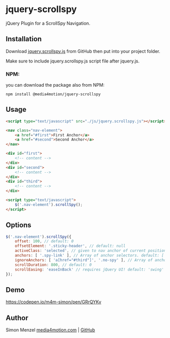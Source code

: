 # jquery-scrollspy
jQuery Plugin for a ScrollSpy Navigation.

## Installation
Download [jquery.scrollspy.js](https://raw.githubusercontent.com/media4motion/jquery-scrollspy/main/jquery.scrollspy.js) from GitHub then put into your project folder.

Make sure to include jquery.scrollspy.js script file after jquery.js.

### NPM:
you can download the package also from NPM:
```npm
npm install @media4motion/jquery-scrollspy
```

## Usage

```html
<script type="text/javascript" src="./js/jquery.scrollspy.js"></script>

<nav class="nav-element">
    <a href="#first">First Anchor</a>
    <a href="#second">Second Anchor</a>
</nav>

<div id="first">
    <!-- content -->
</div>
<div id="second">
    <!-- content -->
</div>
<div id="third">
    <!-- content -->
</div>

<script type="text/javascript">
    $('.nav-element').scrollSpy();
</script>
```
## Options
```javascript
$('.nav-element').scrollSpy({
    offset: 100, // default: 0
    offsetElement: '.sticky-header', // default: null
    activeClass: 'selected', // given to nav anchor of current position. default: 'active'
    anchors: [ '.spy-link' ], // Array of anchor selectors. default: ['a[href*=\\#]']
    ignoreAnchors: [ 'a[href="#third"]', '.no-spy' ], // Array of anchor selectors to ignore. default: []
    scrollDuration: 800, // default: 0
    scrollEasing: 'easeInBack' // requires jQuery UI! default: 'swing'
});
```

## Demo
https://codepen.io/m4m-simon/pen/GRrQYKv
## Author
Simon Menzel [media4motion.com](https://media4motion.com) | [GitHub](https://github.com/m4m-simon)